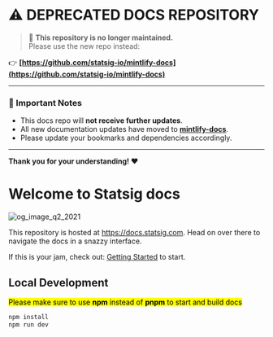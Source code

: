 # ⚠️ **DEPRECATED DOCS REPOSITORY**

> 🚨 **This repository is no longer maintained.**  
> Please use the new repo instead:

👉 **[https://github.com/statsig-io/mintlify-docs](https://github.com/statsig-io/mintlify-docs)**

---

### 🔴 Important Notes
- This docs repo will **not receive further updates**.
- All new documentation updates have moved to [**mintlify-docs**](https://github.com/statsig-io/mintlify-docs).
- Please update your bookmarks and dependencies accordingly.

---

**Thank you for your understanding! ❤️**


# Welcome to Statsig docs

![og_image_q2_2021](https://user-images.githubusercontent.com/74588208/128574199-8da0ad26-c052-433a-88a3-a8fa987c9bf8.png)

This repository is hosted at https://docs.statsig.com. Head on over there to navigate the docs in a snazzy interface.

If this is your jam, check out: [Getting Started](docs/getting-started.mdx) to start.

## Local Development

<mark> Please make sure to use **npm** instead of **pnpm** to start and build docs </mark>

```bash
npm install
npm run dev
```
